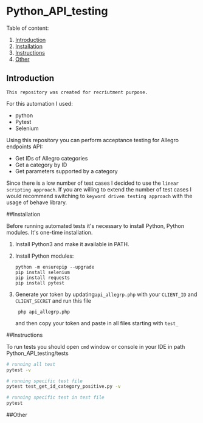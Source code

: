 # Python_API_testing

Table of content:
1. [Introduction](#introduction)
1. [Installation](#installation)
1. [Instructions](#instructions)
1. [Other](#other)

<a name="introduction"></a>
## Introduction

`This repository was created for recriutment purpose.`

For this automation I used:
- python
- Pytest
- Selenium

Using this repository you can perform acceptance testing for Allegro endpoints API:
- Get IDs of Allegro categories
- Get a category by ID
- Get parameters supported by a category

Since there is a low number of test cases I decided to use the `linear scripting approach`.
If you are willing to  extend the number of test cases I would recommend switching to 
`keyword driven testing approach` with the usage of behave library.

<a name="installation"></a>
##Installation

Before running automated tests it's necessary to install Python, Python modules. It's one-time installation.

1. Install Python3 and make it available in PATH.
1. Install Python modules:

    ```console
    python -m ensurepip --upgrade
    pip install selenium
    pip install requests
    pip install pytest
    ```
1. Generate yor token by updating`api_allegrp.php` with your `CLIENT_ID` and `CLIENT_SECRET`
and run this file 
   ```console
    php api_allegrp.php
   ```
   and then copy your token and paste in all files starting  with `test_`

<a name="instructions"></a>
##Instructions

To run tests you should open `cmd` window or console in your IDE in path Python_API_testing/tests
```bash
# running all test
pytest -v

# running specific test file
pytest test_get_id_category_positive.py -v

# running specific test in test file
pytest 
```

<a name="other"></a>
##Other